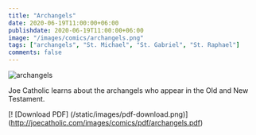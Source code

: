```yaml
---
title: "Archangels"
date: 2020-06-19T11:00:00+06:00
publishdate: 2020-06-19T11:00:00+06:00
image: "/images/comics/archangels.png"
tags: ["archangels", "St. Michael", "St. Gabriel", "St. Raphael"]
comments: false
---
```

![archangels](/images/comics/archangels.png)


Joe Catholic learns about the archangels who appear in the Old and New Testament.


[! [Download PDF] (/static/images/pdf-download.png)] (http://joecatholic.com/images/comics/pdf/archangels.pdf)
